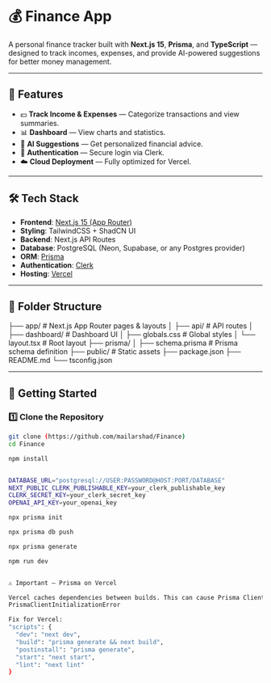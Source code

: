 # 💰 Finance App

A personal finance tracker built with **Next.js 15**, **Prisma**, and **TypeScript** — designed to track incomes, expenses, and provide AI-powered suggestions for better money management.

---

## 📌 Features

- 💵 **Track Income & Expenses** — Categorize transactions and view summaries.
- 📊 **Dashboard** — View charts and statistics.
- 🤖 **AI Suggestions** — Get personalized financial advice.
- 🔐 **Authentication** — Secure login via Clerk.
- ☁️ **Cloud Deployment** — Fully optimized for Vercel.

---

## 🛠 Tech Stack

- **Frontend**: [Next.js 15 (App Router)](https://nextjs.org/)
- **Styling**: TailwindCSS + ShadCN UI
- **Backend**: Next.js API Routes
- **Database**: PostgreSQL (Neon, Supabase, or any Postgres provider)
- **ORM**: [Prisma](https://www.prisma.io/)
- **Authentication**: [Clerk](https://clerk.dev/)
- **Hosting**: [Vercel](https://vercel.com/)

---

## 📂 Folder Structure

├── app/ # Next.js App Router pages & layouts
│ ├── api/ # API routes
│ ├── dashboard/ # Dashboard UI
│ ├── globals.css # Global styles
│ └── layout.tsx # Root layout
├── prisma/
│ ├── schema.prisma # Prisma schema definition
├── public/ # Static assets
├── package.json
├── README.md
└── tsconfig.json


---

## 🚀 Getting Started

### 1️⃣ Clone the Repository

```bash
git clone (https://github.com/mailarshad/Finance)
cd Finance

npm install


DATABASE_URL="postgresql://USER:PASSWORD@HOST:PORT/DATABASE"
NEXT_PUBLIC_CLERK_PUBLISHABLE_KEY=your_clerk_publishable_key
CLERK_SECRET_KEY=your_clerk_secret_key
OPENAI_API_KEY=your_openai_key

npx prisma init

npx prisma db push

npx prisma generate

npm run dev


⚠️ Important — Prisma on Vercel

Vercel caches dependencies between builds. This can cause Prisma Client to become outdated and lead to:
PrismaClientInitializationError

Fix for Vercel:
"scripts": {
  "dev": "next dev",
  "build": "prisma generate && next build",
  "postinstall": "prisma generate",
  "start": "next start",
  "lint": "next lint"
}
